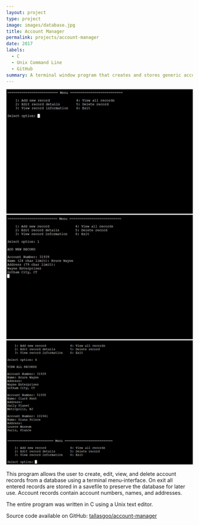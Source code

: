 ```yaml
---
layout: project
type: project
image: images/database.jpg
title: Account Manager
permalink: projects/account-manager
date: 2017
labels:
  - C
  - Unix Command Line
  - GitHub
summary: A terminal window program that creates and stores generic account records.
---
```


<div class="ui small rounded images">
  <img class="ui image" src="../images/database-menu.png">
  <img class="ui image" src="../images/database-new.png">
  <img class="ui image" src="../images/database-records.png">
</div>

This program allows the user to create, edit, view, and delete account records from a database using a terminal menu-interface. On exit all entered records are stored in a savefile to preserve the database for later use. Account records contain account numbers, names, and addresses.

The entire program was written in C using a Unix text editor.
 
Source code available on GitHub: <a href="https://github.com/tallasgoo/account-manager"><i class="large github icon"></i>tallasgoo/account-manager</a>
